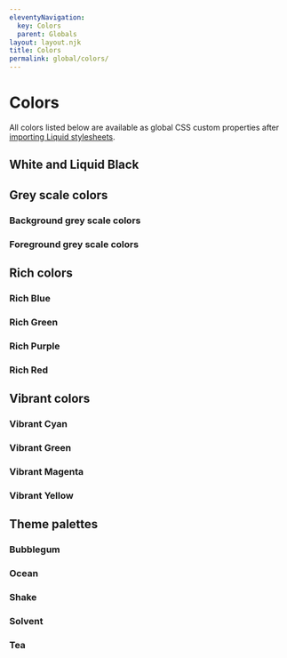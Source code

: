 ```yaml
---
eleventyNavigation:
  key: Colors
  parent: Globals
layout: layout.njk
title: Colors
permalink: global/colors/
---
```


# Colors

All colors listed below are available as global CSS custom properties after [importing Liquid stylesheets](/liquid/getting-started/#import-stylesheets).

## White and Liquid Black

<docs-color var="--ld-col-wht"></docs-color>
<docs-color var="--ld-col-rblck-default"></docs-color>

## Grey scale colors

### Background grey scale colors

<docs-color var="--ld-col-bg-lg"></docs-color>
<docs-color var="--ld-col-bg-g"></docs-color>

### Foreground grey scale colors

<docs-color var="--ld-col-rblck1"></docs-color>
<docs-color var="--ld-col-rblck2"></docs-color>
<docs-color var="--ld-col-rblck3"></docs-color>
<docs-color var="--ld-col-rblck4"></docs-color>
<docs-color var="--ld-col-rblck5"></docs-color>

## Rich colors

### Rich Blue

<docs-color var="--ld-col-rb1"></docs-color>
<docs-color var="--ld-col-rb2"></docs-color>
<docs-color var="--ld-col-rb3"></docs-color>
<docs-color var="--ld-col-rb4"></docs-color>
<docs-color var="--ld-col-rb5"></docs-color>
<docs-color var="--ld-col-rb55"></docs-color>
<docs-color var="--ld-col-rb6"></docs-color>

### Rich Green

<docs-color var="--ld-col-rg1"></docs-color>
<docs-color var="--ld-col-rg2"></docs-color>
<docs-color var="--ld-col-rg3"></docs-color>
<docs-color var="--ld-col-rg4"></docs-color>
<docs-color var="--ld-col-rg5"></docs-color>
<docs-color var="--ld-col-rg6"></docs-color>

### Rich Purple

<docs-color var="--ld-col-rp1"></docs-color>
<docs-color var="--ld-col-rp2"></docs-color>
<docs-color var="--ld-col-rp3"></docs-color>
<docs-color var="--ld-col-rp4"></docs-color>
<docs-color var="--ld-col-rp5"></docs-color>
<docs-color var="--ld-col-rp55"></docs-color>
<docs-color var="--ld-col-rp6"></docs-color>

### Rich Red

<docs-color var="--ld-col-rr1"></docs-color>
<docs-color var="--ld-col-rr2"></docs-color>
<docs-color var="--ld-col-rr3"></docs-color>
<docs-color var="--ld-col-rr4"></docs-color>
<docs-color var="--ld-col-rr5"></docs-color>
<docs-color var="--ld-col-rr6"></docs-color>

## Vibrant colors

### Vibrant Cyan

<docs-color var="--ld-col-vc1"></docs-color>
<docs-color var="--ld-col-vc2"></docs-color>
<docs-color var="--ld-col-vc3"></docs-color>
<docs-color var="--ld-col-vc4"></docs-color>
<docs-color var="--ld-col-vc5"></docs-color>
<docs-color var="--ld-col-vc6"></docs-color>

### Vibrant Green

<docs-color var="--ld-col-vg1"></docs-color>
<docs-color var="--ld-col-vg2"></docs-color>
<docs-color var="--ld-col-vg3"></docs-color>
<docs-color var="--ld-col-vg4"></docs-color>
<docs-color var="--ld-col-vg5"></docs-color>
<docs-color var="--ld-col-vg6"></docs-color>

### Vibrant Magenta

<docs-color var="--ld-col-vm1"></docs-color>
<docs-color var="--ld-col-vm2"></docs-color>
<docs-color var="--ld-col-vm3"></docs-color>
<docs-color var="--ld-col-vm4"></docs-color>
<docs-color var="--ld-col-vm5"></docs-color>
<docs-color var="--ld-col-vm6"></docs-color>

### Vibrant Yellow

<docs-color var="--ld-col-vy1"></docs-color>
<docs-color var="--ld-col-vy2"></docs-color>
<docs-color var="--ld-col-vy3"></docs-color>
<docs-color var="--ld-col-vy4"></docs-color>
<docs-color var="--ld-col-vy5"></docs-color>
<docs-color var="--ld-col-vy6"></docs-color>

## Theme palettes

### Bubblegum

<docs-color var="--ld-thm-bubblegum-accent"></docs-color>
<docs-color var="--ld-thm-bubblegum-bg-primary"></docs-color>
<docs-color var="--ld-thm-bubblegum-bg-secondary"></docs-color>
<docs-color var="--ld-thm-bubblegum-highlight"></docs-color>

### Ocean

<docs-color var="--ld-thm-ocean-accent"></docs-color>
<docs-color var="--ld-thm-ocean-bg-primary"></docs-color>
<docs-color var="--ld-thm-ocean-bg-secondary"></docs-color>
<docs-color var="--ld-thm-ocean-highlight"></docs-color>

### Shake

<docs-color var="--ld-thm-shake-accent"></docs-color>
<docs-color var="--ld-thm-shake-bg-primary"></docs-color>
<docs-color var="--ld-thm-shake-bg-secondary"></docs-color>
<docs-color var="--ld-thm-shake-highlight"></docs-color>

### Solvent

<docs-color var="--ld-thm-solvent-accent"></docs-color>
<docs-color var="--ld-thm-solvent-bg-primary"></docs-color>
<docs-color var="--ld-thm-solvent-bg-secondary"></docs-color>
<docs-color var="--ld-thm-solvent-highlight"></docs-color>

### Tea

<docs-color var="--ld-thm-tea-accent"></docs-color>
<docs-color var="--ld-thm-tea-bg-primary"></docs-color>
<docs-color var="--ld-thm-tea-bg-secondary"></docs-color>
<docs-color var="--ld-thm-tea-highlight"></docs-color>